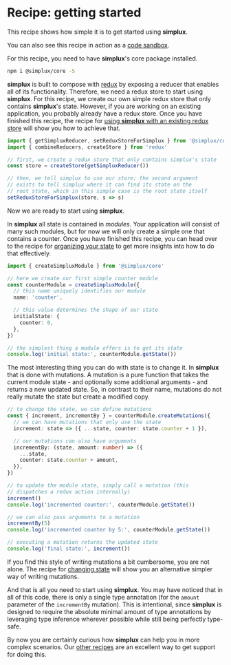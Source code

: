 # Recipe: getting started

This recipe shows how simple it is to get started using **simplux**.

You can also see this recipe in action as a [code sandbox](https://codesandbox.io/s/github/MrWolfZ/simplux/tree/master/recipes/basics/getting-started).

For this recipe, you need to have **simplux**'s core package installed.

```sh
npm i @simplux/core -S
```

**simplux** is built to compose with [redux](https://redux.js.org/) by exposing a reducer that enables all of its functionality. Therefore, we need a redux store to start using **simplux**. For this recipe, we create our own simple redux store that only contains **simplux**'s state. However, if you are working on an existing application, you probably already have a redux store. Once you have finished this recipe, the recipe for [using **simplux** with an existing redux store](../using-simplux-with-existing-redux-store#readme) will show you how to achieve that.

```ts
import { getSimpluxReducer, setReduxStoreForSimplux } from '@simplux/core'
import { combineReducers, createStore } from 'redux'

// first, we create a redux store that only contains simplux's state
const store = createStore(getSimpluxReducer())

// then, we tell simplux to use our store; the second argument
// exists to tell simplux where it can find its state on the
// root state, which in this simple case is the root state itself
setReduxStoreForSimplux(store, s => s)
```

Now we are ready to start using **simplux**.

In **simplux** all state is contained in _modules_. Your application will consist of many such modules, but for now we will only create a simple one that contains a counter. Once you have finished this recipe, you can head over to the recipe for [organizing your state](../organizing-your-state#readme) to get more insights into how to do that effectively.

```ts
import { createSimpluxModule } from '@simplux/core'

// here we create our first simple counter module
const counterModule = createSimpluxModule({
  // this name uniquely identifies our module
  name: 'counter',

  // this value determines the shape of our state
  initialState: {
    counter: 0,
  },
})

// the simplest thing a module offers is to get its state
console.log('initial state:', counterModule.getState())
```

The most interesting thing you can do with state is to change it. In **simplux** that is done with mutations. A mutation is a pure function that takes the current module state - and optionally some additional arguments - and returns a new updated state. So, in contrast to their name, mutations do not really mutate the state but create a modified copy.

```ts
// to change the state, we can define mutations
const { increment, incrementBy } = counterModule.createMutations({
  // we can have mutations that only use the state
  increment: state => ({ ...state, counter: state.counter + 1 }),

  // our mutations can also have arguments
  incrementBy: (state, amount: number) => ({
    ...state,
    counter: state.counter + amount,
  }),
})

// to update the module state, simply call a mutation (this
// dispatches a redux action internally)
increment()
console.log('incremented counter:', counterModule.getState())

// we can also pass arguments to a mutation
incrementBy(5)
console.log('incremented counter by 5:', counterModule.getState())

// executing a mutation returns the updated state
console.log('final state:', increment())
```

If you find this style of writing mutations a bit cumbersome, you are not alone. The recipe for [changing state](../changing-state#readme) will show you an alternative simpler way of writing mutations.

And that is all you need to start using **simplux**. You may have noticed that in all of this code, there is only a single type annotation (for the `amount` parameter of the `incrementBy` mutation). This is intentional, since **simplux** is designed to require the absolute minimal amount of type annotations by leveraging type inference wherever possible while still being perfectly type-safe.

By now you are certainly curious how **simplux** can help you in more complex scenarios. Our [other recipes](../../../../..#recipes) are an excellent way to get support for doing this.
